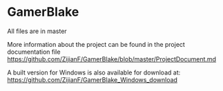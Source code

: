 # GamerBlake
All files are in master 

More information about the project can be found in the project documentation file https://github.com/ZijianF/GamerBlake/blob/master/ProjectDocument.md

A built version for Windows is also available for download at: https://github.com/ZijianF/GamerBlake_Windows_download
